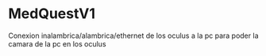# MedQuestV1
 Conexion inalambrica/alambrica/ethernet de los oculus a la pc para poder la camara de la pc en los oculus
